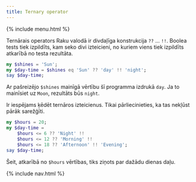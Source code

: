 ```yaml
---
title: Ternary operator
---
```


{% include menu.html %}

Ternārais operators Raku valodā ir divdaļīga konstrukcija `??` ... `!!`. Boolea tests tiek izpildīts, kam seko divi izteicieni, no kuriem viens tiek izpildīts atkarībā no testa rezultāta.

```raku
my $shines = 'Sun';
my $day-time = $shines eq 'Sun' ?? 'day' !! 'night';
say $day-time;
```

Ar pašreizējo `$shines` mainīgā vērtību šī programma izdrukā `day`. Ja to mainīsiet uz `Moon`, rezultāts būs `night`.

Ir iespējams ķēdēt ternāros izteicienus. Tikai pārliecinieties, ka tas nekļūst pārāk sarežģīti.

```raku
my $hours = 20;
my $day-time =
    $hours <= 6 ?? 'Night' !!
    $hours <= 12 ?? 'Morning' !! 
    $hours <= 18 ?? 'Afternoon' !! 'Evening';
say $day-time;
```

Šeit, atkarībā no `$hours` vērtības, tiks ziņots par dažādu dienas daļu.

{% include nav.html %}